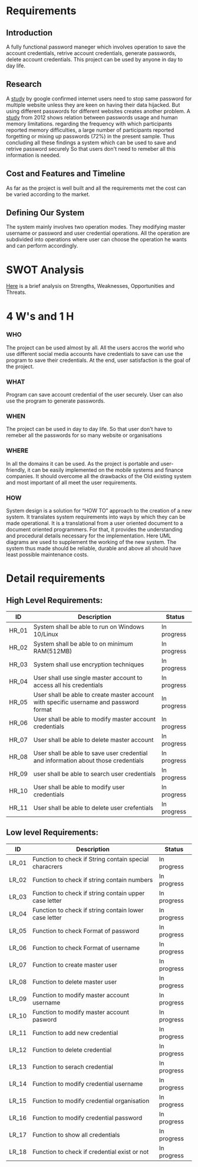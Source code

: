 # Requirements

## Introduction

A fully functional password maneger which involves operation to save the account credentials, retrive account credentials, generate passwords, delete account credentials. This project can be used by anyone in day to day life.

## Research

A [study](https://www.vice.com/en/article/zmjvm9/hundreds-of-thousands-of-people-are-using-passwords-that-have-already-been-hacked-google-says) by google confirmed internet users need to stop same password for multiple website unless they are keen on having their data hijacked. But using different passwords for different websites creates another problem. A [study](https://www.ncbi.nlm.nih.gov/pmc/articles/PMC3515440/) from 2012 shows relation between passwords usage and human memory limitations. regarding the frequency with which participants reported memory difficulties, a large number of participants reported forgetting or mixing up passwords (72%) in the present sample. Thus concluding all these findings a system which can be used to save and retrive password securely So that users don't need to remeber all this information is needed.

## Cost and Features and Timeline

As far as the project is well built and all the requirements met the cost can be varied according to the market.

## Defining Our System

The system mainly involves two operation modes. They modifying master username or password and user credential operations. All the operation are subdivided into operations where user can choose the operation he wants and can perform accordingly.

# SWOT Analysis

[Here](https://github.com/AnkitDhiman2/SDLC_28_Project/blob/main/1_Requirements/TexPAd%20password%20maneger-1.png) is a brief analysis on Strengths, Weaknesses, Opportunities and Threats.

# 4 W's and 1 H

### WHO

The project can be used almost by all. All the users accros the world who use different social media accounts have credentials to save can use the program to save their credentials. At the end, user satisfaction is the goal of the project.

### WHAT

Program can save account credential of the user securely. User can also use the program to generate passwords.

### WHEN

The project can be used in day to day life. So that user don't have to remeber all the passwords for so many website or organisations

### WHERE

In all the domains it can be used. As the project is portable and user-friendly, it can be easily implemented on the mobile systems and finance companies. It should overcome all the drawbacks of the Old existing system and most important of all meet the user requirements.

### HOW

System design is a solution for “HOW TO” approach to the creation of a new system. It translates system requirements into ways by which they can be made operational. It is a translational from a user oriented document to a document oriented programmers. For that, it provides the understanding and procedural details necessary for the implementation. Here UML diagrams are used to supplement the working of the new system. The system thus made should be reliable, durable and above all should have least possible maintenance costs.

# Detail requirements

## High Level Requirements:

| ID    | Description                                                                            | Status      |
| ----- | -------------------------------------------------------------------------------------- | ----------- |
| HR_01 | System shall be able to run on Windows 10/Linux                                        | In progress |
| HR_02 | System shall be able to on minimum RAM(512MB)                                          | In progress |
| HR_03 | System shall use encryption techniques                                                 | In progress |
| HR_04 | User shall use single master account to access all his credentials                     | In progress |
| HR_05 | User shall be able to create master account with specific username and password format | In progress |
| HR_06 | User shall be able to modify master account credentials                                | In progress |
| HR_07 | User shall be able to delete master account                                            | In progress |
| HR_08 | User shall be able to save user credential and information about those credentials     | In progress |
| HR_09 | user shall be able to search user credentials                                          | In progress |
| HR_10 | User shall be able to modify user credentials                                          | In progress |
| HR_11 | User shall be able to delete user crefentials                                          | In progress |

## Low level Requirements:

| ID    | Description                                            | Status      |
| ----- | ------------------------------------------------------ | ----------- |
| LR_01 | Function to check if String contain special characrers | In progress |
| LR_02 | Function to check if string contain numbers            | In progress |
| LR_03 | Function to check if string contain upper case letter  | In progress |
| LR_04 | Function to check if string contain lower case letter  | In progress |
| LR_05 | Function to check Format of password                   | In progress |
| LR_06 | Function to check Format of username                   | In progress |
| LR_07 | Function to create master user                         | In progress |
| LR_08 | Function to delete master user                         | In progress |
| LR_09 | Function to modify master account username             | In progress |
| LR_10 | Function to modify master account pasword              | In progress |
| LR_11 | Function to add new credential                         | In progress |
| LR_12 | Function to delete credential                          | In progress |
| LR_13 | Function to serach credential                          | In progress |
| LR_14 | Function to modify credential username                 | In progress |
| LR_15 | Function to modify credential organisation             | In progress |
| LR_16 | Function to modify credential password                 | In progress |
| LR_17 | Function to show all credentials                       | In progress |
| LR_18 | Function to check if credential exist or not           | In progress |
